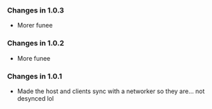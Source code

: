 ### Changes in 1.0.3
* Morer funee

### Changes in 1.0.2
* More funee

### Changes in 1.0.1
* Made the host and clients sync with a networker so they are... not desynced lol
